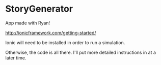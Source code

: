 StoryGenerator
==============

App made with Ryan!

http://ionicframework.com/getting-started/

Ionic will need to be installed in order to run a simulation.

Otherwise, the code is all there. I'll put more detailed instructions in at a later time.
